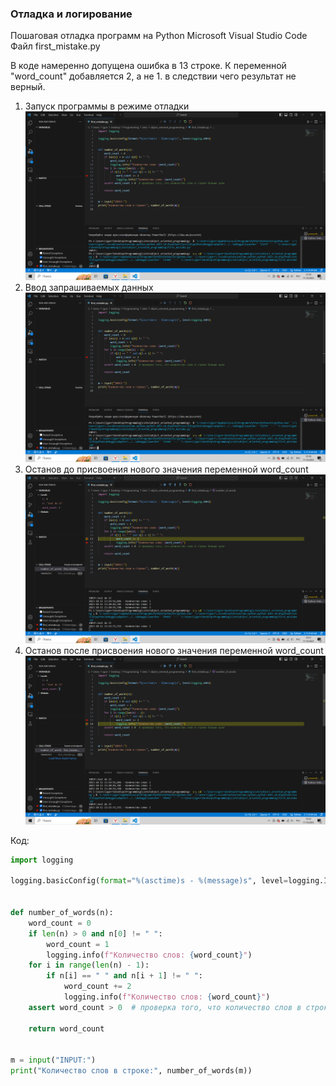 ### __Отладка и логирование__
Пошаговая отладка программ на Python
Microsoft Visual Studio Code
Файл first_mistake.py

В коде намеренно допущена ошибка в 13 строке. К переменной "word_count" добавляется 2, а не 1. в следствии чего результат не верный.


1. Запуск программы в режиме отладки
![screen_1](./screen_1.PNG)
2. Ввод запрашиваемых данных
![screen_2](./screen_1.PNG)
3. Останов до присвоения нового значения переменной word_count
![screen_3](./screen_3.PNG)
4. Останов после присвоения нового значения переменной word_count
![screen_3](./screen_4.PNG)

Код:

```python
import logging

logging.basicConfig(format="%(asctime)s - %(message)s", level=logging.INFO)


def number_of_words(n):
    word_count = 0
    if len(n) > 0 and n[0] != " ":
        word_count = 1
        logging.info(f"Количество слов: {word_count}")
    for i in range(len(n) - 1):
        if n[i] == " " and n[i + 1] != " ":
            word_count += 2
            logging.info(f"Количество слов: {word_count}")
    assert word_count > 0  # проверка того, что количество слов в строке больше нуля

    return word_count


m = input("INPUT:")
print("Количество слов в строке:", number_of_words(m))


```